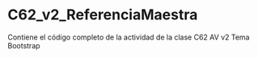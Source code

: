 # C62_v2_ReferenciaMaestra
Contiene el código completo de la actividad de la clase C62 AV v2 Tema Bootstrap
